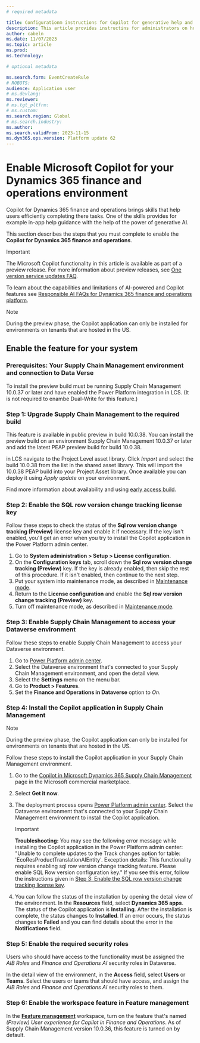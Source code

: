 ```yaml
---
# required metadata

title: Configurationm instructions for Copilot for generative help and guidance
description: This article provides instructins for administrators on how to enable Copilot for generative help and guidance in the finance and operations platform
author: cabeln
ms.date: 11/07/2023
ms.topic: article
ms.prod: 
ms.technology: 

# optional metadata

ms.search.form: EventCreateRule
# ROBOTS:
audience: Application user
# ms.devlang: 
ms.reviewer: 
# ms.tgt_pltfrm: 
# ms.custom:
ms.search.region: Global
# ms.search.industry:
ms.author: 
ms.search.validFrom: 2023-11-15
ms.dyn365.ops.version: Platform update 62
---
```


# Enable Microsoft Copilot for your Dynamics 365 finance and operations environment 

Copilot for Dynamics 365 finance and operations brings skills that help users efficiently completing there tasks. One of the skills provides for example in-app help guidance with the help of the power of generative AI.

This section describes the steps that you must complete to enable the **Copilot for Dynamics 365 finance and operations**.

> [!IMPORTANT]
> The Microsoft Copilot functionality in this article is available as part of a preview release. For more information about preview releases, see [One version service updates FAQ](/dynamics365/unified-operations/fin-and-ops/get-started/one-version).
>
> To learn about the capabilities and limitations of AI-powered and Copilot features see [Responsible AI FAQs for Dynamics 365 finance and operations platform](../../dev-itpro/responsible-ai/responsible-ai-overview.md).

> [!NOTE]
> During the preview phase, the Copilot application can only be installed for environments on tenants that are hosted in the US.

## Enable the feature for your system

### Prerequisites: Your Supply Chain Management environment and connection to Data Verse 
To install the preview build must be running Supply Chain Management 10.0.37 or later and have enabled the Power Platform integration in LCS. (It is not required to enambe Dual-Write for this feature.)


### Step 1: Upgrade Supply Chain Management to the required build

This feature is available in public preview in build 10.0.38. You can install the preview build on an environment Supply Chain Management 10.0.37 or later and add the latest PEAP preview build for build 10.0.38.

in LCS navigate to the Project Level asset library. Click *Import* and select the build 10.0.38 from the list in the shared asset library. This will import the 10.0.38 PEAP build into your Project Asset library. 
Once available you can deploy it using *Apply update* on your environment. 

Find more information about availability and using [early access build](/dynamics365/get-started/release-schedule#early-access---frequently-asked-questions).


### <a name="enable-sql-key"></a>Step 2: Enable the SQL row version change tracking license key

Follow these steps to check the status of the **Sql row version change tracking (Preview)** license key and enable it if necessary. If the key isn't enabled, you'll get an error when you try to install the Copilot application in the Power Platform admin center.

1. Go to **System administration \> Setup \> License configuration**.
1. On the **Configuration keys** tab, scroll down the **Sql row version change tracking (Preview)** key. If the key is already enabled, then skip the rest of this procedure. If it isn't enabled, then continue to the next step.
1. Put your system into maintenance mode, as described in [Maintenance mode](../sysadmin/maintenance-mode.md).
1. Return to the **License configuration** and enable the **Sql row version change tracking (Preview)** key.
1. Turn off maintenance mode, as described in [Maintenance mode](../sysadmin/maintenance-mode.md).

### Step 3: Enable Supply Chain Management to access your Dataverse environment

Follow these steps to enable Supply Chain Management to access your Dataverse environment.

1. Go to [Power Platform admin center](https://admin.powerplatform.microsoft.com/).
1. Select the Dataverse environment that's connected to your Supply Chain Management environment, and open the detail view.
1. Select the **Settings** menu on the menu bar.
1. Go to **Product \> Features**.
1. Set the **Finance and Operations in Dataverse** option to *On*.

### Step 4: Install the Copilot application in Supply Chain Management

> [!NOTE]
> During the preview phase, the Copilot application can only be installed for environments on tenants that are hosted in the US.

Follow these steps to install the Copilot application in your Supply Chain Management environment.

1. Go to the [Copilot in Microsoft Dynamics 365 Supply Chain Management](https://appsource.microsoft.com/product/dynamics-365/mscrm.dynamicsscmai-preview?flightCodes=f42a7338c806438f8fca820c4ed82b7c&tab=Overview) page in the Microsoft commercial marketplace.
1. Select **Get it now**.
1. The deployment process opens [Power Platform admin center](https://admin.powerplatform.microsoft.com/). Select the Dataverse environment that's connected to your Supply Chain Management environment to install the Copilot application.

    > [!IMPORTANT]
    > **Troubleshooting:** You may see the following error message while installing the Copilot application in the Power Platform admin center: "Unable to complete updates to the Track changes option for table: 'EcoResProductTranslationAIEntity'. Exception details: This functionality requires enabling sql row version change tracking feature. Please enable SQL Row version configuration key." If you see this error, follow the instructions given in [Step 3: Enable the SQL row version change tracking license key](#enable-sql-key).

1. You can follow the status of the installation by opening the detail view of the environment. In the **Resources** field, select **Dynamics 365 apps**. The status of the Copilot application is **Installing**. After the installation is complete, the status changes to **Installed**. If an error occurs, the status changes to **Failed** and you can find details about the error in the **Notifications** field.

### Step 5: Enable the required security roles

Users who should have access to the functionality must be assigned the *AIB Roles* and *Finance and Operations AI* security roles in Dataverse.

In the detail view of the environment, in the **Access** field, select **Users** or **Teams**. Select the users or teams that should have access, and assign the *AIB Roles* and *Finance and Operations AI* security roles to them.


### Step 6: Enable the workspace feature in Feature management

In the [**Feature management**](../../fin-ops/get-started/feature-management/feature-management-overview.md) workspace, turn on the feature that's named *(Preview) User experience for Copilot in Finance and Operations*. As of Supply Chain Management version 10.0.36, this feature is turned on by default.

